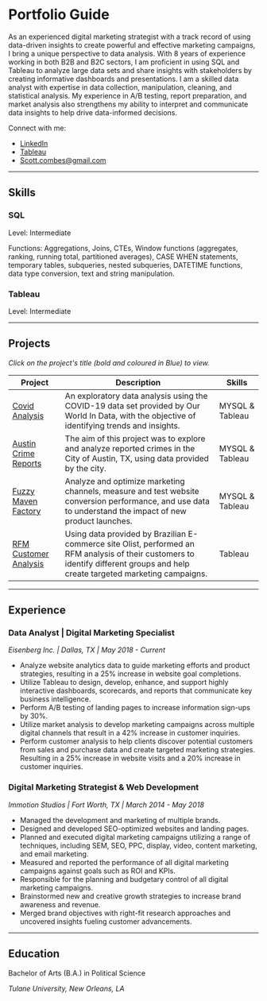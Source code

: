 # Portfolio Guide

As an experienced digital marketing strategist with a track record of using data-driven insights to create powerful and effective marketing campaigns, I bring a unique perspective to data analysis. With 8 years of experience working in both B2B and B2C sectors, I am proficient in using SQL and Tableau to analyze large data sets and share insights with stakeholders by creating informative dashboards and presentations. I am a skilled data analyst with expertise in data collection, manipulation, cleaning, and statistical analysis. My experience in A/B testing, report preparation, and market analysis also strengthens my ability to interpret and communicate data insights to help drive data-informed decisions.

Connect with me:
- [LinkedIn](https://www.linkedin.com/in/scottcombes83/)
- [Tableau](https://public.tableau.com/app/profile/scott.combes)
- Scott.combes@gmail.com

---
## Skills

### SQL
Level: Intermediate

Functions: Aggregations, Joins, CTEs, Window functions (aggregates, ranking, running total, partitioned averages), CASE WHEN statements, temporary tables, subqueries, nested subqueries, DATETIME functions, data type conversion, text and string manipulation.

### Tableau
Level: Intermediate

---
## Projects

*Click on the project's title (bold and coloured in Blue) to view.*

| Project  | Description | Skills |
| ----------- | ----------- | ----------- |
| [Covid Analysis](https://github.com/Scombes/COVID_data_exploration) | An exploratory data analysis using the COVID-19 data set provided by Our World In Data, with the objective of identifying trends and insights. | MYSQL & Tableau |
| [Austin Crime Reports](https://github.com/Scombes/Austin_crime_reports) | The aim of this project was to explore and analyze reported crimes in the City of Austin, TX, using data provided by the city. | MYSQL & Tableau |
| [Fuzzy Maven Factory](https://github.com/Scombes/Fuzzy_Maven_Factory) | Analyze and optimize marketing channels, measure and test website conversion performance, and use data to understand the impact of new product launches. | MYSQL & Tableau |
| [RFM Customer Analysis](https://public.tableau.com/app/profile/scott.combes/viz/CustomerAnalysis_16700096162440/RFMMainDashboard) | Using data provided by Brazilian E-commerce site Olist, performed an RFM analysis of their customers to identify different groups and help create targeted marketing campaigns. | Tableau |

---
## Experience

### Data Analyst | Digital Marketing Specialist
*Eisenberg Inc. | Dallas, TX | May 2018 - Current*

- Analyze website analytics data to guide marketing efforts and product strategies, resulting in a 25% increase in website goal completions.
- Utilize Tableau to design, develop, enhance, and support highly interactive dashboards, scorecards, and reports that communicate key business intelligence.
- Perform A/B testing of landing pages to increase information sign-ups by 30%.
- Utilize market analysis to develop marketing campaigns across multiple digital channels that result in a 42% increase in customer inquiries.
- Perform customer analysis to help clients discover potential customers from sales and purchase data and create targeted marketing strategies. Resulting in a 25% increase in website visits and a 20% increase in customer inquiries.


### Digital Marketing Strategist & Web Development
*Immotion Studios | Fort Worth, TX | March 2014 - May 2018*

- Managed the development and marketing of multiple brands.
- Designed and developed SEO-optimized websites and landing pages.
- Planned and executed digital marketing campaigns utilizing a range of techniques, including SEM, SEO, PPC, display, video, content marketing, and email marketing.
- Measured and reported the performance of all digital marketing campaigns against goals such as ROI and KPIs.
- Responsible for the planning and budgetary control of all digital marketing campaigns.
- Brainstormed new and creative growth strategies to increase brand awareness and revenue.
- Merged brand objectives with right-fit research approaches and uncovered insights fueling customer advancements.

---
## Education

Bachelor of Arts (B.A.) in Political Science

*Tulane University, New Orleans, LA*
